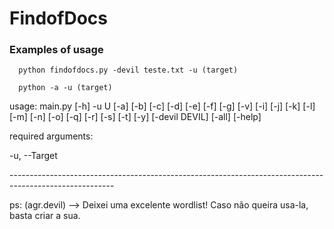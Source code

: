 <h1>FindofDocs</h1>

<h3>Examples of usage</h3>


      python findofdocs.py -devil teste.txt -u (target)

      python -a -u (target)
    

<p>usage: main.py [-h] -u U [-a] [-b] [-c] [-d] [-e] [-f] [-g] [-v] [-i] [-j] [-k] [-l] [-m] [-n] [-o] [-q] [-r] [-s] [-t] [-y] [-devil DEVIL]
               [-all] [-help]</p>

<p>required arguments:</p>
  <p>-u, --Target</p>
--------------------------------------------------------------------------------------------------------


ps: (agr.devil) --> Deixei uma excelente wordlist! Caso não queira usa-la, basta criar a sua.

